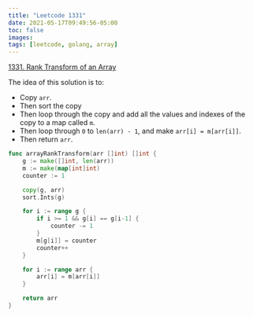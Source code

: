 ```yaml
---
title: "Leetcode 1331"
date: 2021-05-17T09:49:56-05:00
toc: false
images:
tags: [leetcode, golang, array]
---
```


[1331. Rank Transform of an Array](https://leetcode.com/problems/rank-transform-of-an-array/)

The idea of this solution is to:

* Copy `arr`.
* Then sort the copy
* Then loop through the copy and add all the values and indexes of the copy to a map called `m`.
* Then loop through `0` to `len(arr) - 1`, and make `arr[i] = m[arr[i]]`.
* Then return `arr`.

``` go
func arrayRankTransform(arr []int) []int {
	g := make([]int, len(arr))
	m := make(map[int]int)
	counter := 1

	copy(g, arr)
	sort.Ints(g)

	for i := range g {
		if i >= 1 && g[i] == g[i-1] {
			counter -= 1
		}
		m[g[i]] = counter
		counter++
	}

	for i := range arr {
		arr[i] = m[arr[i]]
	}

	return arr
}

```